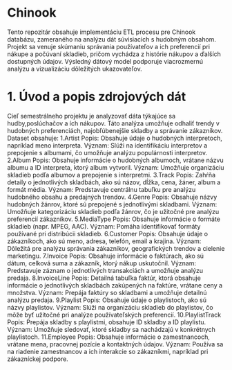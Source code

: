 # Chinook
Tento repozitár obsahuje implementáciu ETL procesu pre Chinook databázu, zameraného na analýzu dát súvisiacich s hudobným obsahom. Projekt sa venuje skúmaniu správania používateľov a ich preferencií pri nákupe a počúvaní skladieb, pričom vychádza z histórie nákupov a ďalších dostupných údajov. Výsledný dátový model podporuje viacrozmernú analýzu a vizualizáciu dôležitých ukazovateľov.
# 1. Úvod a popis zdrojových dát
Cieľ semestrálneho projektu je analyzovať dáta týkajúce sa hudby,poslúchačov a ích nákupov. Táto analýza umožňuje odhaliť trendy v hudobných preferenciách, najobľúbenejšie skladby a správanie zákazníkov.
Dataset obsahuje:
1.Artist
Popis: Obsahuje údaje o hudobných interpretoch, napríklad meno interpreta.
Význam: Slúži na identifikáciu interpretov a prepojenie s albumami, čo umožňuje analýzu populárnosti interpretov.
2.Album
Popis: Obsahuje informácie o hudobných albumoch, vrátane názvu albumu a ID interpreta, ktorý album vytvoril.
Význam: Umožňuje organizáciu skladieb podľa albumov a prepojenie s interpretmi.
3.Track
Popis: Zahŕňa detaily o jednotlivých skladbách, ako sú názov, dĺžka, cena, žáner, album a formát média.
Význam: Predstavuje centrálnu tabuľku pre analýzu hudobného obsahu a predajných trendov.
4.Genre
Popis: Obsahuje názvy hudobných žánrov, ktoré sú prepojené s jednotlivými skladbami.
Význam: Umožňuje kategorizáciu skladieb podľa žánrov, čo je užitočné pre analýzu preferencií zákazníkov.
5.MediaType
Popis: Obsahuje informácie o formáte skladieb (napr. MPEG, AAC).
Význam: Pomáha identifikovať formáty používané pri distribúcii skladieb.
6.Customer
Popis: Obsahuje údaje o zákazníkoch, ako sú meno, adresa, telefón, email a krajina.
Význam: Dôležitá pre analýzu správania zákazníkov, geografických trendov a cielenie marketingu.
7.Invoice
Popis: Obsahuje informácie o faktúrach, ako sú dátum, celková suma a zákazník, ktorý nákup uskutočnil.
Význam: Predstavuje záznam o jednotlivých transakciách a umožňuje analýzu predaja.
8.InvoiceLine
Popis: Detailná tabuľka faktúr, ktorá obsahuje informácie o jednotlivých skladbách zakúpených na faktúre, vrátane ceny a množstva.
Význam: Prepája faktúry so skladbami a umožňuje detailnú analýzu predaja.
9.Playlist
Popis: Obsahuje údaje o playlistoch, ako sú názvy playlistov.
Význam: Slúži na organizáciu skladieb do playlistov, čo môže byť užitočné pri analýze používateľských preferencií.
10.PlaylistTrack
Popis: Prepája skladby s playlistmi, obsahuje ID skladby a ID playlistu.
Význam: Umožňuje sledovať, ktoré skladby sa nachádzajú v konkrétnych playlistoch.
11.Employee
Popis: Obsahuje informácie o zamestnancoch, vrátane mena, pracovnej pozície a kontaktných údajov.
Význam: Používa sa na riadenie zamestnancov a ich interakcie so zákazníkmi, napríklad pri zákazníckej podpore.
